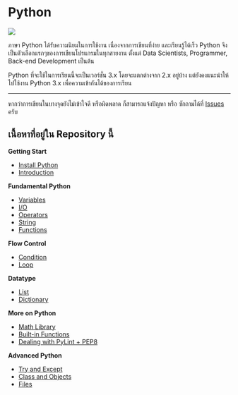 # Python
![](../assets/img/content/index01.png)

ภาษา Python ได้รับความนิยมในการใช้งาน เนื่องจากการเขียนที่ง่าย และเรียนรู้ได้เร็ว Python จึงเป็นตัวเลือกแรกๆของการเขียนโปรแกรมในทุกสายงาน ตั้งแต่ Data Scientists, Programmer, Back-end Development เป็นต้น

Python ที่จะใช้ในการเรียนนี้จะเป็นเวอร์ชั่น 3.x โดยจะแตกต่างจาก 2.x อยู่บ้าง แต่ยังคงแนะนำให้ไปใช้งาน Python 3.x เพื่อความเข้ากันได้ของการเรียน

---

หากว่าการเขียนในบางจุดยังไม่เข้าใจดี หรือผิดพลาด ก็สามารถแจ้งปัญหา หรือ ซักถามได้ที่ [Issues]() ครับ

## เนื้อหาที่อยู่ใน Repository นี้
**Getting Start**
* [Install Python](#/start/installation)
* [Introduction](#/start/introduction)

**Fundamental Python**
* [Variables](#/fundamental/variable)
* [I/O](#/fundamental/io)
* [Operators](#/fundamental/operators)
* [String](#/fundamental/string)
* [Functions](#/fundamental/Function)

**Flow Control**
* [Condition](#/flow/condition)
* [Loop](#/flow/loop)

**Datatype**
* [List](#/datatype/list)
* [Dictionary](#/datatype/dictionary)

**More on Python**
* [Math Library](#/more/math)
* [Built-in Functions](#/more/build-in-function)
* [Dealing with PyLint + PEP8](#/more/pylint)

**Advanced Python**
* [Try and Except](#/advance/try-except)
* [Class and Objects](#/advance/class)
* [Files](#/advance/file)